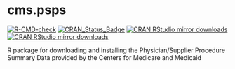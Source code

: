 # cms.psps

<!-- badges: start -->
[![R-CMD-check](https://github.com/dewittpe/cms.psps/workflows/R-CMD-check/badge.svg)](https://github.com/dewittpe/cms.psps/actions)
[![CRAN_Status_Badge](https://www.r-pkg.org/badges/version/cms.psps)](https://cran.r-project.org/package=cms.psps)
[![CRAN RStudio mirror downloads](https://cranlogs.r-pkg.org/badges/cms.psps)](https://www.r-pkg.org/pkg/cms.psps)
[![CRAN RStudio mirror downloads](https://cranlogs.r-pkg.org/badges/grand-total/cms.psps)](https://www.r-pkg.org/pkg/cms.psps)
<!-- badges: end -->

R package for downloading and installing the Physician/Supplier Procedure Summary Data provided by the Centers for Medicare and Medicaid
